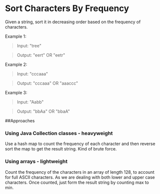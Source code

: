 # Sort Characters By Frequency
Given a string, sort it in decreasing order based on the frequency of characters.

Example 1:

>Input:
"tree"

>Output:
"eert" OR "eetr"

Example 2:

>Input:
"cccaaa"

>Output:
"cccaaa" OR "aaaccc"

Example 3:

>Input:
"Aabb"

>Output:
"bbAa" OR "bbaA"

##Approaches

### Using Java Collection classes - heavyweight
Use a hash map to count the frequency of each character and then 
reverse sort the map to get the result string. Kind of brute force.  


### Using arrays - lightweight
Count the frequency of the characters in an array of length 128, to 
account for full ASCII characters. As we are dealing with both 
lower and upper case characters. Once counted, just form the result 
string by counting max to min.


